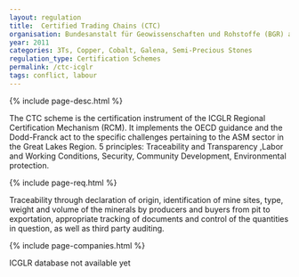 ```yaml
---
layout: regulation
title:  Certified Trading Chains (CTC)
organisation: Bundesanstalt für Geowissenschaften und Rohstoffe (BGR) and ICGLR
year: 2011
categories: 3Ts, Copper, Cobalt, Galena, Semi-Precious Stones
regulation_type: Certification Schemes
permalink: /ctc-icglr
tags: conflict, labour
---
```


{% include page-desc.html %}

The CTC scheme is the certification instrument of the ICGLR Regional Certification Mechanism (RCM). It implements the OECD guidance and the Dodd-Franck act to the specific challenges pertaining to the ASM sector in the Great Lakes Region. 5 principles: Traceability and Transparency ,Labor and Working Conditions, Security, Community Development, Environmental protection.

{% include page-req.html %}

Traceability through declaration of origin, identification of mine sites, type, weight and volume of the minerals by producers and buyers from pit to exportation, appropriate tracking of documents and control of the quantities in question, as well as third party auditing.

{% include page-companies.html %}

ICGLR database not available yet
